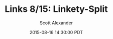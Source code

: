 ---
layout: podcast
title: "Links 8/15: Linkety-Split"
author: Scott Alexander
description: https://slatestarcodex.com/2015/08/16/links-815-linkety-split/
date: 2015-08-16 14:30:00 PDT
length: 2177773
duration: 544
guid: links-815-linkety-split
---
